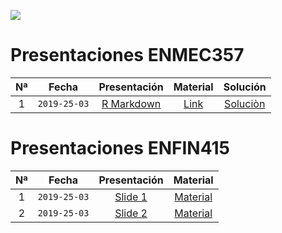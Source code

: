 ![](https://escudouchile.files.wordpress.com/2012/06/logo-facultad-de-economc3ada-y-negocios-universidad-de-chile.png)

# Presentaciones ENMEC357
                                                                                                                        
|Nª   |Fecha       |Presentación                              |Material                                                           |Solución                                                               | 
|:---:|:---:       |:---:                                     |:---:                                                              |:---:                                                                  |
|1    |`2019-25-03`|[R Markdown](xaringan/enmec_t1/index.html)|[Link](https://www.dropbox.com/s/mmil33cylowumkz/material.zip?dl=1)|[Soluciòn](https://www.dropbox.com/s/gjr3cvgphlue3at/solution.zip?dl=1)|



# Presentaciones ENFIN415

|Nª   |Fecha       |Presentación                              |Material                                                               |
|:---:|:---:       |:---:                                     |:---:                                                                  |  
|1    |`2019-25-03`|[Slide 1](xaringan/enmec_t1/index.html)   |[Material](https://www.dropbox.com/s/mmil33cylowumkz/material.zip?dl=1)| 
|2    |`2019-25-03`|[Slide 2](beamer/enfin_t2/index.pdf)      |[Material](https://www.dropbox.com/s/mmil33cylowumkz/material.zip?dl=1)| 